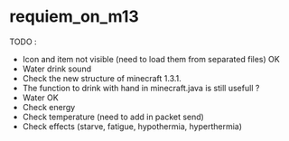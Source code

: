 requiem_on_m13
==============

TODO :
- Icon and item not visible (need to load them from separated files) OK
- Water drink sound
- Check the new structure of minecraft 1.3.1. 
- The function to drink with hand in minecraft.java is still usefull ?
- Water OK
- Check energy
- Check temperature (need to add in packet send)
- Check effects (starve, fatigue, hypothermia, hyperthermia)